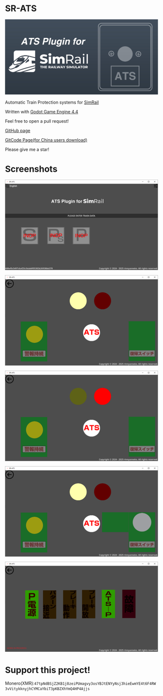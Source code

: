 # SR-ATS

![](SR-ATS-BANNER.jpg)

Automatic Train Protection systems for [SimRail](https://simrail.eu/en/our-games/simrail-2021)

Written with [Godot Game Engine 4.4](https://godotengine.org)

Feel free to open a pull request!

[GitHub page](https://github.com/rinnyanneko/SR-ATS)

[GitCode Page(for China users download)](https://gitcode.com/rinnyanneko/SR-ATS/)

Please give me a star!

# Screenshots

![](./screenshot/1.png)

![](./screenshot/2.png)

![](./screenshot/3.png)

![](./screenshot/4.png)

![](./screenshot/5.png)


# Support this project!

Monero(XMR):`47tpNdBSjZ2KB1j8zeiPUmagvy3osYBJtENYyNsj3hieEwmYE4t6F4RW3vVitykknyjhCYMCaYbiT3pKBZXhYmQ4HP4Ajjs`
